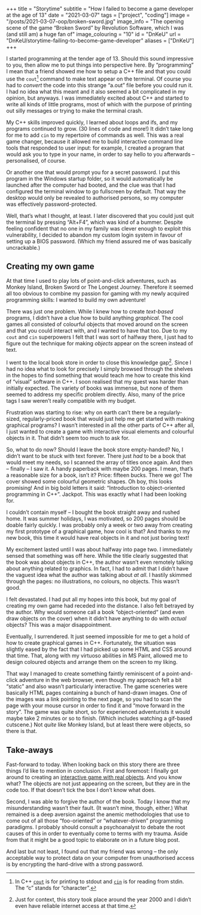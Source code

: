 +++
title = "Storytime"
subtitle = "How I failed to become a game developer at the age of 13"
date = "2021-03-07"
tags = ["project", "coding"]
image = "/posts/2021-03-07-oop/broken-sword.jpg"
image_info = "The opening scene of the game “Broken Sword” by Revolution Software, which I was (and still am) a huge fan of"
image_colouring = "10"
id = "DnKeU"
url = "DnKeU/storytime-failing-to-become-game-developer"
aliases = ["DnKeU"]
+++

I started programming at the tender age of 13. Should this sound impressive to you, then allow me to put things into perspective here. By “programming” I mean that a friend showed me how to setup a C++ file and that you could use the `cout`[^1] command to make text appear on the terminal. Of course you had to *convert* the code into this strange “a.out” file before you could run it. I had no idea what this meant and it also seemed a bit complicated in my opinion, but anyways. I was immediately excited about C++ and started to write all kinds of little programs, most of which with the purpose of printing out silly messages or trying to make the terminal crash.

My C++ skills improved quickly, I learned about loops and ifs, and my programs continued to grow. (30 lines of code and more!) It didn’t take long for me to add `cin` to my repertoire of commands as well. This was a real game changer, because it allowed me to build interactive command line tools that responded to user input: for example, I created a program that would ask you to type in your name, in order to say hello to you afterwards – personalised, of course.

Or another one that would prompt you for a secret password. I put this program in the Windows startup folder, so it would automatically be launched after the computer had booted, and the clue was that I had configured the terminal window to go fullscreen by default. That way the desktop would only be revealed to authorised persons, so my computer was effectively password-protected.

Well, that’s what I thought, at least. I later discovered that you could just quit the terminal by pressing “Alt+F4”, which was kind of a bummer. Despite feeling confident that no one in my family was clever enough to exploit this vulnerability, I decided to abandon my custom login system in favour of setting up a BIOS password. (Which my friend assured me of was basically uncrackable.)

## Creating my own game

At that time I used to play lots of point-and-click adventures, such as Monkey Island, Broken Sword or The Longest Journey. Therefore it seemed all too obvious to combine my passion for gaming with my newly acquired programming skills: I wanted to build my own adventure!

There was just one problem. While I knew how to create *text-based* programs, I didn’t have a clue how to build anything *graphical*. The cool games all consisted of colourful objects that moved around on the screen and that you could interact with, and I wanted to have that too. Due to my `cout` and `cin` superpowers I felt that I was sort of halfway there, I just had to figure out the technique for making *objects* appear on the screen instead of text.

I went to the local book store in order to close this knowledge gap[^2]. Since I had no idea what to look for precisely I simply browsed through the shelves in the hopes to find something that would teach me how to create this kind of “visual” software in C++. I soon realised that my quest was harder than initially expected. The variety of books was immense, but none of them seemed to address my specific problem directly. Also, many of the price tags I saw weren’t really compatible with my budget.

Frustration was starting to rise: why on earth can’t there be a regularly-sized, regularly-priced book that would just help me get started with making graphical programs? I wasn’t interested in all the other parts of C++ after all, I just wanted to create a game with interactive visual elements and colourful objects in it. That didn’t seem too much to ask for.

So, what to do now? Should I leave the book store empty-handed? No, I didn’t want to be stuck with text forever. There just *had* to be a book that would meet my needs, so I scanned the array of titles once again. And then – finally – I saw it. A handy paperback with maybe 200 pages. I mean, that’s a reasonable size for a book, isn’t it? Price: fifteen bucks. There we go! The cover showed some colourful geometric shapes. Oh boy, this looks promising! And in big bold letters it said: “Introduction to object-oriented programming in C++”. Jackpot. This was exactly what I had been looking for.

I couldn’t contain myself – I bought the book straight away and rushed home. It was summer holidays, I was motivated, so 200 pages should be doable fairly quickly. I was probably only a week or two away from creating my first prototype of a graphical game, how cool is that? And thanks to my new book, this time it would have real objects in it and not just boring text!

My excitement lasted until I was about halfway into page two. I immediately sensed that something was off here. While the title clearly suggested that the book was about objects in C++, the author wasn’t even remotely talking about anything related to graphics. In fact, I had to admit that I didn’t have the vaguest idea what the author was talking about *at all*. I hastily skimmed through the pages: no illustrations, no colours, no objects. This wasn’t good.

I felt devastated. I had put all my hopes into this book, but my goal of creating my own game had receded into the distance. I also felt betrayed by the author. Why would someone call a book “object-oriented“ (and even draw objects on the cover) when it didn’t have anything to do with *actual* objects? This was a major disappointment.

Eventually, I surrendered. It just seemed impossible for me to get a hold of how to create graphical games in C++. Fortunately, the situation was slightly eased by the fact that I had picked up some HTML and CSS around that time. That, along with my virtuoso abilities in MS Paint, allowed me to design coloured objects and arrange them on the screen to my liking.

That way I managed to create something faintly reminiscent of a point-and-click adventure in the web browser, even though my approach felt a bit “static” and also wasn’t particularly interactive. The game sceneries were basically HTML pages containing a bunch of hand-drawn images. One of the images was a link pointing to the next page, so you had to scan the page with your mouse cursor in order to find it and “move forward in the story”. The game was quite short, so for experienced adventurists it would maybe take 2 minutes or so to finish. (Which includes watching a gif-based cutscene.) Not *quite* like Monkey Island, but at least there were objects, so there is that.

## Take-aways

Fast-forward to today. When looking back on this story there are three things I’d like to mention in conclusion. First and foremost: I finally got around to creating an [interactive game with real objects](https://github.com/jotaen/spaceshooter). And you know what? The objects are not just appearing on the screen, but they are in the code too. If that doesn’t tick the box I don’t know what does.

Second, I was able to forgive the author of the book. Today I know that my misunderstanding wasn’t their fault. (It wasn’t mine, though, either.)
What remained is a deep aversion against the anemic methodologies that use to come out of all those “foo-oriented” or “whatever-driven” programming paradigms. I probably should consult a psychoanalyst to debate the root causes of this in order to eventually come to terms with my trauma. Aside from that it might be a good topic to elaborate on in a future blog post.

And last but not least, I found out that my friend was wrong – the only acceptable way to protect data on your computer from unauthorised access is by encrypting the hard-drive with a strong password.


[^1]: In C++ [`cout`](https://en.cppreference.com/w/cpp/io/cout) is for printing to stdout and [`cin`](https://en.cppreference.com/w/cpp/io/cin) is for reading from stdin. The “c” stands for “character”.

[^2]: Just for context, this story took place around the year 2000 and I didn’t even have reliable internet access at that time.
